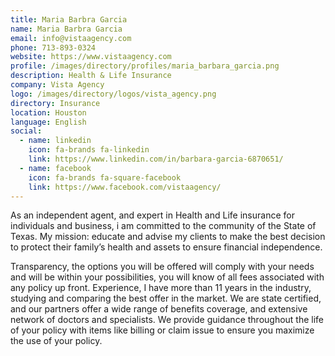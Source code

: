 ```yaml
---
title: Maria Barbra Garcia
name: Maria Barbra Garcia
email: info@vistaagency.com
phone: 713-893-0324
website: https://www.vistaagency.com
profile: /images/directory/profiles/maria_barbara_garcia.png
description: Health & Life Insurance
company: Vista Agency
logo: /images/directory/logos/vista_agency.png
directory: Insurance
location: Houston
language: English
social:
  - name: linkedin
    icon: fa-brands fa-linkedin
    link: https://www.linkedin.com/in/barbara-garcia-6870651/
  - name: facebook
    icon: fa-brands fa-square-facebook
    link: https://www.facebook.com/vistaagency/
---
```

As an independent agent, and expert in Health and Life insurance for individuals and business, i am committed to the community of the State of Texas.
My mission: educate and advise my clients to make the best decision to protect their family’s health and assets to ensure financial independence.

Transparency, the options you will be offered will comply with your needs and will be within your possibilities, you will know of all fees associated with any policy up front.
Experience, I have more than 11 years in the industry, studying and comparing the best offer in the market.
We are state certified, and our partners offer a wide range of benefits coverage, and extensive network of doctors and specialists. We provide guidance throughout the life of your policy with items like billing or claim issue to ensure you maximize the use of your policy.
